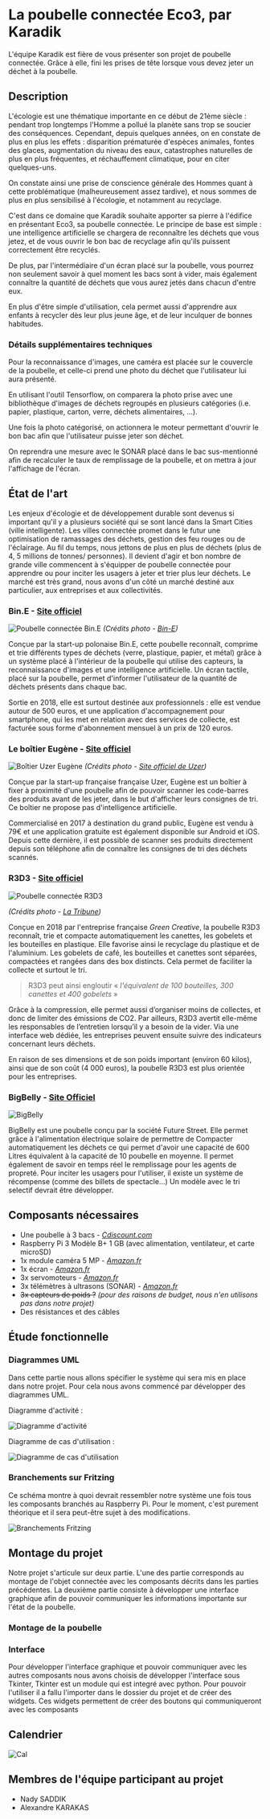 # La poubelle connectée Eco3, par Karadik
L'équipe Karadik est fière de vous présenter son projet de poubelle connectée. Grâce à elle, fini les prises de tête lorsque vous devez jeter un déchet à la poubelle.

## Description
L'écologie est une thématique importante en ce début de 21ème siècle : pendant trop longtemps l'Homme a pollué la planète sans trop se soucier des conséquences. Cependant, depuis quelques années, on en constate de plus en plus les effets : disparition prématurée d'espèces animales, fontes des glaces, augmentation du niveau des eaux, catastrophes naturelles de plus en plus fréquentes, et réchauffement climatique, pour en citer quelques-uns.

On constate ainsi une prise de conscience générale des Hommes quant à cette problématique (malheureusement assez tardive), et nous sommes de plus en plus sensibilisé à l'écologie, et notamment au recyclage.

C'est dans ce domaine que Karadik souhaite apporter sa pierre à l'édifice en présentant Eco3, sa poubelle connectée. Le principe de base est simple : une intelligence artificielle se chargera de reconnaître les déchets que vous jetez, et de vous ouvrir le bon bac de recyclage afin qu'ils puissent correctement être recyclés. 

De plus, par l'intermédiaire d'un écran placé sur la poubelle, vous pourrez non seulement savoir à quel moment les bacs sont à vider, mais également connaître la quantité de déchets que vous aurez jetés dans chacun d'entre eux. 

En plus d'être simple d'utilisation, cela permet aussi d'apprendre aux enfants à recycler dès leur plus jeune âge, et de leur inculquer de bonnes habitudes.

### Détails supplémentaires techniques
Pour la reconnaissance d'images, une caméra est placée sur le couvercle de la poubelle, et celle-ci prend une photo du déchet que l'utilisateur lui aura présenté. 

En utilisant l'outil Tensorflow, on comparera la photo prise avec une bibliothèque d'images de déchets regroupés en plusieurs catégories (i.e. papier, plastique, carton, verre, déchets alimentaires, ...).

Une fois la photo catégorisé, on actionnera le moteur permettant d'ouvrir le bon bac afin que l'utilisateur puisse jeter son déchet.

On reprendra une mesure avec le SONAR placé dans le bac sus-mentionné afin de recalculer le taux de remplissage de la poubelle, et on mettra à jour l'affichage de l'écran.

## État de l'art
Les enjeux d'écologie et de développement durable sont devenus si important qu'il y a plusieurs société qui se sont lancé dans la Smart Cities (ville intelligente). Les villes connectée promet dans le futur une optimisation de ramassages des déchets, gestion des feu rouges ou de l'éclairage. Au fil du temps, nous jettons de plus en plus de déchets (plus de 4, 5 millions de tonnes/ personnes). Il devient d'agir et bon nombre de grande ville commencent à s'équipper de poubelle connectée pour apprendre ou pour inciter les usagers à jeter et trier plus leur déchets. Le marché est très grand, nous avons d'un côté un marché destiné aux particulier, aux entreprises et aux collectivités. 

### Bin.E - [Site officiel](http://www.bine.world/)
![Poubelle connectée Bin.E](https://blogs.nvidia.com/wp-content/uploads/2019/04/31-bin-e.jpg)
*(Crédits photo - [Bin-E](https://twitter.com/bineworld))*

Conçue par la start-up polonaise Bin.E, cette poubelle reconnaît, comprime et trie différents types de déchets (verre, plastique, papier, et métal) grâce à un système placé à l'intérieur de la poubelle qui utilise des capteurs, la reconnaissance d'images et une intelligence artificielle. Un écran tactile, placé sur la poubelle, permet d'informer l'utilisateur de la quantité de déchets présents dans chaque bac.

Sortie en 2018, elle est surtout destinée aux professionnels : elle est vendue autour de 500 euros, et une application d'accompagnement pour smartphone, qui les met en relation avec des services de collecte, est facturée sous forme d'abonnement mensuel à un prix de 120 euros.


### Le boîtier Eugène - [Site officiel](https://www.uzer.eu/)
![Boîtier Uzer Eugène](https://www.uzer.eu/img/main/HEADER-1.png)
*(Crédits photo - [Site officiel de Uzer](https://www.uzer.eu/))*

Conçue par la start-up française française Uzer, Eugène est un boîtier à fixer à proximité d'une poubelle afin de pouvoir scanner les code-barres des produits avant de les jeter, dans le but d'afficher leurs consignes de tri. Ce boîtier ne propose pas d'intelligence artificielle.

Commercialisé en 2017 à destination du grand public, Eugène est vendu à 79€ et une application gratuite est également disponible sur Android et iOS. Depuis cette dernière, il est possible de scanner ses produits directement depuis son téléphone afin de connaître les consignes de tri des déchets scannés. 

### R3D3 - [Site officiel](https://www.green-creative.com/r3d3/collecte-recyclage)
![Poubelle connectée R3D3](https://static.latribune.fr/full_width/895854/r3d3.jpg)

*(Crédits photo - [La Tribune](https://www.latribune.fr/regions/ile-de-france/green-creative-les-poubelles-connectees-qui-simplifient-le-recyclage-762550.html))*

Conçue en 2018 par l'entreprise française *Green Creative*, la poubelle R3D3 reconnaît, trie et compacte automatiquement les canettes, les gobelets et les bouteilles en plastique. Elle favorise ainsi le recyclage du plastique et de l'aluminium. Les gobelets de café, les bouteilles et canettes sont séparées, compactées et rangées dans des box distincts. Cela permet de faciliter la collecte et surtout le tri.

> R3D3 peut ainsi engloutir « _l'équivalent de 100 bouteilles, 300 canettes et 400 gobelets_ »

Grâce à la compression, elle permet aussi d’organiser moins de collectes, et donc de limiter des émissions de CO2. Par ailleurs, R3D3 avertit elle-même les responsables de l’entretien lorsqu’il y a besoin de la vider. Via une interface web dédiée, les entreprises peuvent ensuite suivre des indicateurs concernant leurs déchets.

En raison de ses dimensions et de son poids important (environ 60 kilos), ainsi que de son coût (4 000 euros), la poubelle R3D3 est plus orientée pour les entreprises.

### BigBelly - [Site Officiel](https://bigbelly.com/)
![BigBelly](https://upload.wikimedia.org/wikipedia/commons/2/26/Bigbelly_Trash_and_Recycling_Stations.jpg)

BigBelly est une poubelle conçu par la société Future Street. Elle permet grâce à l'alimentation électrique solaire de permettre de
Compacter automatiquement les déchets ce qui permet d'avoir une capacité de 600 Litres équivalent à la capacité de 10 poubelle en moyenne. Il permet également de savoir en temps réel le remplissage pour les agents de propreté. Pour inciter les usagers pour l'utiliser, il existe un système de récompense (comme des billets de spectacle...) Un modèle avec le tri selectif devrait être développer.

## Composants nécessaires
- Une poubelle à 3 bacs - *[Cdiscount.com](https://www.cdiscount.com/bricolage/sanitaire-salle-de-bain/poubelle-de-salle-de-bains-inox-3-litres-a-pedale/f-1661007-gen8714331009855.html)*
- Raspberry Pi 3 Modèle B+ 1 GB (avec alimentation, ventilateur, et carte microSD)
- 1x module caméra 5 MP - *[Amazon.fr](https://www.amazon.fr/gp/product/B07PVF353B/ref=ppx_yo_dt_b_asin_title_o01_s00?ie=UTF8&psc=1)*
- 1x écran - *[Amazon.fr](https://www.amazon.fr/gp/product/B0798N2HHW/ref=ppx_yo_dt_b_asin_title_o01_s01?ie=UTF8&psc=1)*
- 3x servomoteurs - *[Amazon.fr](https://www.amazon.fr/gp/product/B07CYZSVKW/ref=ppx_yo_dt_b_asin_title_o00_s00?ie=UTF8&psc=1)*
- 3x télémètres à ultrasons (SONAR) - *[Amazon.fr](https://www.amazon.fr/gp/product/B01C6O9AH6/ref=ppx_yo_dt_b_asin_title_o00_s00?ie=UTF8&psc=1)*
- ~~3x capteurs de poids ?~~ *(pour des raisons de budget, nous n'en utilisons pas dans notre projet)*
- Des résistances et des câbles

## Étude fonctionnelle

### Diagrammes UML
Dans cette partie nous allons spécifier le système qui sera mis en place dans notre projet. Pour cela nous avons commencé par développer des diagrammes UML.

Diagramme d'activité : 

![Diagramme d'activité](lab/Project/activity-diagram.png)

Diagramme de cas d'utilisation : 

![Diagramme de cas d'utilisation](lab/Project/use-case-diagram.png)


### Branchements sur Fritzing
Ce schéma montre à quoi devrait ressembler notre système une fois tous les composants branchés au Raspberry Pi. Pour le moment, c'est purement théorique et il sera peut-être sujet à des modifications.

![Branchements Fritzing](lab/Project/eco3-theoretical-sketch.png)

## Montage du projet
Notre projet s'articule sur deux partie. L'une des partie corresponds au montage de l'objet connectée avec les composants décrits dans les parties précédentes. La deuxième partie consiste à développer une interface graphique afin de pouvoir communiquer les informations importante sur l'état de la poubelle.
### Montage de la poubelle

### Interface
Pour développer l'interface graphique et pouvoir communiquer avec les autres composants nous avons choisis de développer l'interface sous Tkinter, Tkinter est un module qui est integré avec python. Pour pouvoir l'utiliser il a fallu l'importer dans le dossier du projet  et de créer des widgets. Ces widgets permettent de créer des boutons qui communiqueront avec les composants

## Calendrier
![Cal](https://github.com/institut-galilee/2020-Karadik/blob/master/lab/Project/Project%20Outline(2).png)
## Membres de l'équipe participant au projet
 - Nady SADDIK
 - Alexandre KARAKAS
